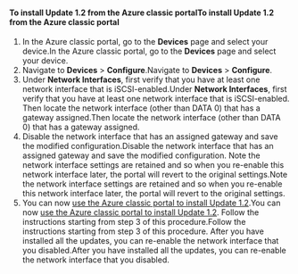 <!--author=SharS last changed: 03/17/2016-->

#### <a name="to-install-update-12-from-the-azure-classic-portal"></a><span data-ttu-id="470d4-101">To install Update 1.2 from the Azure classic portal</span><span class="sxs-lookup"><span data-stu-id="470d4-101">To install Update 1.2 from the Azure classic portal</span></span>
1. <span data-ttu-id="470d4-102">In the Azure classic portal, go to the **Devices** page and select your device.</span><span class="sxs-lookup"><span data-stu-id="470d4-102">In the Azure classic portal, go to the **Devices** page and select your device.</span></span>
2. <span data-ttu-id="470d4-103">Navigate to **Devices** > **Configure**.</span><span class="sxs-lookup"><span data-stu-id="470d4-103">Navigate to **Devices** > **Configure**.</span></span>
3. <span data-ttu-id="470d4-104">Under **Network Interfaces**, first verify that you have at least one network interface that is iSCSI-enabled.</span><span class="sxs-lookup"><span data-stu-id="470d4-104">Under **Network Interfaces**, first verify that you have at least one network interface that is iSCSI-enabled.</span></span> <span data-ttu-id="470d4-105">Then locate the network interface (other than DATA 0) that has a gateway assigned.</span><span class="sxs-lookup"><span data-stu-id="470d4-105">Then locate the network interface (other than DATA 0) that has a gateway assigned.</span></span>
4. <span data-ttu-id="470d4-106">Disable the network interface that has an assigned gateway and save the modified configuration.</span><span class="sxs-lookup"><span data-stu-id="470d4-106">Disable the network interface that has an assigned gateway and save the modified configuration.</span></span> <span data-ttu-id="470d4-107">Note the network interface settings are retained and so when you re-enable this network interface later, the portal will revert to the original settings.</span><span class="sxs-lookup"><span data-stu-id="470d4-107">Note the network interface settings are retained and so when you re-enable this network interface later, the portal will revert to the original settings.</span></span>
5. <span data-ttu-id="470d4-108">You can now [use the Azure classic portal to install Update 1.2](#install-update-12-via-the-azure-classic-portal).</span><span class="sxs-lookup"><span data-stu-id="470d4-108">You can now [use the Azure classic portal to install Update 1.2](#install-update-12-via-the-azure-classic-portal).</span></span> <span data-ttu-id="470d4-109">Follow the instructions starting from step 3 of this procedure.</span><span class="sxs-lookup"><span data-stu-id="470d4-109">Follow the instructions starting from step 3 of this procedure.</span></span> <span data-ttu-id="470d4-110">After you have installed all the updates, you can re-enable the network interface that you disabled.</span><span class="sxs-lookup"><span data-stu-id="470d4-110">After you have installed all the updates, you can re-enable the network interface that you disabled.</span></span>

